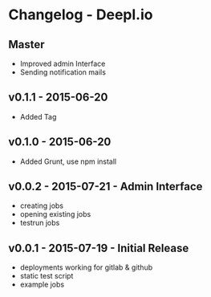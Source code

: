 # Changelog - Deepl.io

## Master

* Improved admin Interface
* Sending notification mails

## v0.1.1 - 2015-06-20

* Added Tag

## v0.1.0 - 2015-06-20

* Added Grunt, use npm install

## v0.0.2 - 2015-07-21 - Admin Interface

* creating jobs
* opening existing jobs
* testrun jobs

## v0.0.1 - 2015-07-19 - Initial Release

* deployments working for gitlab & github
* static test script
* example jobs